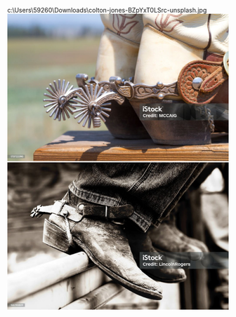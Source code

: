 c:\Users\59260\Downloads\colton-jones-BZpYxT0LSrc-unsplash.jpg
![alt text](istockphoto-173722390-1024x1024.jpg)
![alt text](istockphoto-144190809-1024x1024.jpg)